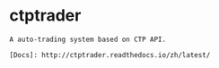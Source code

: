 # ctptrader

    A auto-trading system based on CTP API.

    [Docs]: http://ctptrader.readthedocs.io/zh/latest/
